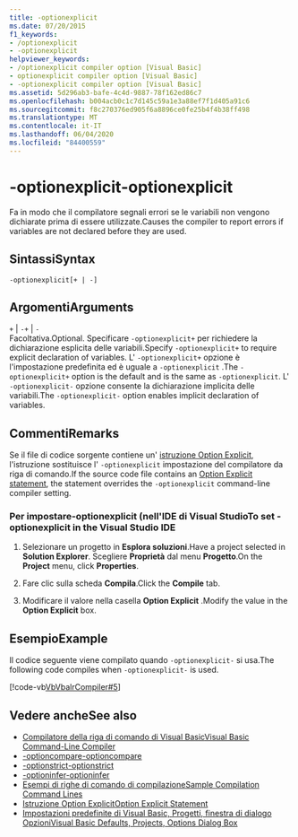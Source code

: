 ```yaml
---
title: -optionexplicit
ms.date: 07/20/2015
f1_keywords:
- /optionexplicit
- -optionexplicit
helpviewer_keywords:
- /optionexplicit compiler option [Visual Basic]
- optionexplicit compiler option [Visual Basic]
- -optionexplicit compiler option [Visual Basic]
ms.assetid: 5d296ab3-bafe-4c4d-9887-78f162ed86c7
ms.openlocfilehash: b004acb0c1c7d145c59a1e3a88ef7f1d405a91c6
ms.sourcegitcommit: f8c270376ed905f6a8896ce0fe25b4f4b38ff498
ms.translationtype: MT
ms.contentlocale: it-IT
ms.lasthandoff: 06/04/2020
ms.locfileid: "84400559"
---
```

# <a name="-optionexplicit"></a><span data-ttu-id="4c9ac-102">-optionexplicit</span><span class="sxs-lookup"><span data-stu-id="4c9ac-102">-optionexplicit</span></span>
<span data-ttu-id="4c9ac-103">Fa in modo che il compilatore segnali errori se le variabili non vengono dichiarate prima di essere utilizzate.</span><span class="sxs-lookup"><span data-stu-id="4c9ac-103">Causes the compiler to report errors if variables are not declared before they are used.</span></span>  
  
## <a name="syntax"></a><span data-ttu-id="4c9ac-104">Sintassi</span><span class="sxs-lookup"><span data-stu-id="4c9ac-104">Syntax</span></span>  
  
```console  
-optionexplicit[+ | -]  
```  
  
## <a name="arguments"></a><span data-ttu-id="4c9ac-105">Argomenti</span><span class="sxs-lookup"><span data-stu-id="4c9ac-105">Arguments</span></span>  
 <span data-ttu-id="4c9ac-106">`+` &#124; `-`</span><span class="sxs-lookup"><span data-stu-id="4c9ac-106">`+` &#124; `-`</span></span>  
 <span data-ttu-id="4c9ac-107">Facoltativa.</span><span class="sxs-lookup"><span data-stu-id="4c9ac-107">Optional.</span></span> <span data-ttu-id="4c9ac-108">Specificare `-optionexplicit+` per richiedere la dichiarazione esplicita delle variabili.</span><span class="sxs-lookup"><span data-stu-id="4c9ac-108">Specify `-optionexplicit+` to require explicit declaration of variables.</span></span> <span data-ttu-id="4c9ac-109">L' `-optionexplicit+` opzione è l'impostazione predefinita ed è uguale a `-optionexplicit` .</span><span class="sxs-lookup"><span data-stu-id="4c9ac-109">The `-optionexplicit+` option is the default and is the same as `-optionexplicit`.</span></span> <span data-ttu-id="4c9ac-110">L' `-optionexplicit-` opzione consente la dichiarazione implicita delle variabili.</span><span class="sxs-lookup"><span data-stu-id="4c9ac-110">The `-optionexplicit-` option enables implicit declaration of variables.</span></span>  
  
## <a name="remarks"></a><span data-ttu-id="4c9ac-111">Commenti</span><span class="sxs-lookup"><span data-stu-id="4c9ac-111">Remarks</span></span>  
 <span data-ttu-id="4c9ac-112">Se il file di codice sorgente contiene un' [istruzione Option Explicit](../../language-reference/statements/option-explicit-statement.md), l'istruzione sostituisce l' `-optionexplicit` impostazione del compilatore da riga di comando.</span><span class="sxs-lookup"><span data-stu-id="4c9ac-112">If the source code file contains an [Option Explicit statement](../../language-reference/statements/option-explicit-statement.md), the statement overrides the `-optionexplicit` command-line compiler setting.</span></span>  
  
### <a name="to-set--optionexplicit-in-the-visual-studio-ide"></a><span data-ttu-id="4c9ac-113">Per impostare-optionexplicit (nell'IDE di Visual Studio</span><span class="sxs-lookup"><span data-stu-id="4c9ac-113">To set -optionexplicit in the Visual Studio IDE</span></span>  
  
1. <span data-ttu-id="4c9ac-114">Selezionare un progetto in **Esplora soluzioni**.</span><span class="sxs-lookup"><span data-stu-id="4c9ac-114">Have a project selected in **Solution Explorer**.</span></span> <span data-ttu-id="4c9ac-115">Scegliere **Proprietà** dal menu **Progetto**.</span><span class="sxs-lookup"><span data-stu-id="4c9ac-115">On the **Project** menu, click **Properties**.</span></span>
  
2. <span data-ttu-id="4c9ac-116">Fare clic sulla scheda **Compila**.</span><span class="sxs-lookup"><span data-stu-id="4c9ac-116">Click the **Compile** tab.</span></span>  
  
3. <span data-ttu-id="4c9ac-117">Modificare il valore nella casella **Option Explicit** .</span><span class="sxs-lookup"><span data-stu-id="4c9ac-117">Modify the value in the **Option Explicit** box.</span></span>  
  
## <a name="example"></a><span data-ttu-id="4c9ac-118">Esempio</span><span class="sxs-lookup"><span data-stu-id="4c9ac-118">Example</span></span>  
 <span data-ttu-id="4c9ac-119">Il codice seguente viene compilato quando `-optionexplicit-` si usa.</span><span class="sxs-lookup"><span data-stu-id="4c9ac-119">The following code compiles when `-optionexplicit-` is used.</span></span>  
  
 [!code-vb[VbVbalrCompiler#5](~/samples/snippets/visualbasic/VS_Snippets_VBCSharp/VbVbalrCompiler/VB/OptionExplicitOff.vb#5)]  
  
## <a name="see-also"></a><span data-ttu-id="4c9ac-120">Vedere anche</span><span class="sxs-lookup"><span data-stu-id="4c9ac-120">See also</span></span>

- [<span data-ttu-id="4c9ac-121">Compilatore della riga di comando di Visual Basic</span><span class="sxs-lookup"><span data-stu-id="4c9ac-121">Visual Basic Command-Line Compiler</span></span>](index.md)
- [<span data-ttu-id="4c9ac-122">-optioncompare</span><span class="sxs-lookup"><span data-stu-id="4c9ac-122">-optioncompare</span></span>](optioncompare.md)
- [<span data-ttu-id="4c9ac-123">-optionstrict</span><span class="sxs-lookup"><span data-stu-id="4c9ac-123">-optionstrict</span></span>](optionstrict.md)
- [<span data-ttu-id="4c9ac-124">-optioninfer</span><span class="sxs-lookup"><span data-stu-id="4c9ac-124">-optioninfer</span></span>](optioninfer.md)
- [<span data-ttu-id="4c9ac-125">Esempi di righe di comando di compilazione</span><span class="sxs-lookup"><span data-stu-id="4c9ac-125">Sample Compilation Command Lines</span></span>](sample-compilation-command-lines.md)
- [<span data-ttu-id="4c9ac-126">Istruzione Option Explicit</span><span class="sxs-lookup"><span data-stu-id="4c9ac-126">Option Explicit Statement</span></span>](../../language-reference/statements/option-explicit-statement.md)
- [<span data-ttu-id="4c9ac-127">Impostazioni predefinite di Visual Basic, Progetti, finestra di dialogo Opzioni</span><span class="sxs-lookup"><span data-stu-id="4c9ac-127">Visual Basic Defaults, Projects, Options Dialog Box</span></span>](/visualstudio/ide/reference/visual-basic-defaults-projects-options-dialog-box)
